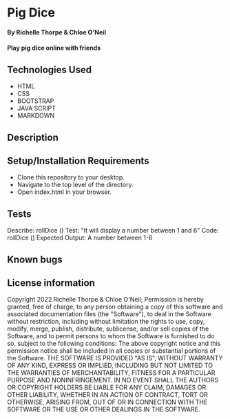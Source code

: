 # Pig Dice
#### By Richelle Thorpe & Chloe O'Neil
#### Play pig dice online with friends

## Technologies Used
- HTML
- CSS
- BOOTSTRAP
- JAVA SCRIPT
- MARKDOWN

## Description


## Setup/Installation Requirements
- Clone this repository to your desktop.
- Navigate to the top level of the directory.
- Open index.html in your browser.

## Tests

Describe: rollDice ()
Test: "It will display a number between 1 and 6"
Code: rollDice ()
Expected Output: A number between 1-6


## Known bugs

## License information
Copyright 2022 Richelle Thorpe & Chloe O'Neil;
Permission is hereby granted, free of charge, to any person obtaining a copy of this software and associated documentation files (the "Software"), to deal in the Software without restriction, including without limitation the rights to use, copy, modify, merge, publish, distribute, sublicense, and/or sell copies of the Software, and to permit persons to whom the Software is furnished to do so, subject to the following conditions:
The above copyright notice and this permission notice shall be included in all copies or substantial portions of the Software.
THE SOFTWARE IS PROVIDED "AS IS", WITHOUT WARRANTY OF ANY KIND, EXPRESS OR IMPLIED, INCLUDING BUT NOT LIMITED TO THE WARRANTIES OF MERCHANTABILITY, FITNESS FOR A PARTICULAR PURPOSE AND NONINFRINGEMENT. IN NO EVENT SHALL THE AUTHORS OR COPYRIGHT HOLDERS BE LIABLE FOR ANY CLAIM, DAMAGES OR OTHER LIABILITY, WHETHER IN AN ACTION OF CONTRACT, TORT OR OTHERWISE, ARISING FROM, OUT OF OR IN CONNECTION WITH THE SOFTWARE OR THE USE OR OTHER DEALINGS IN THE SOFTWARE.

